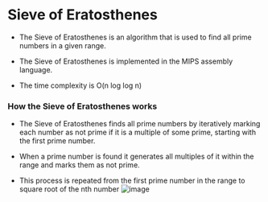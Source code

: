 # Sieve of Eratosthenes

* The Sieve of Eratosthenes is an algorithm that is used to find all prime numbers in a given range.

* The Sieve of Eratosthenes is implemented in the MIPS assembly language.

* The time complexity is O(n log log n)

### How the Sieve of Eratosthenes works

* The Sieve of Eratosthenes finds all prime numbers by iteratively marking each number as not prime if it is a multiple of some prime, starting with the first prime number.

* When a prime number is found it generates all multiples of it within the range and marks them as not prime.

* This process is repeated from the first prime number in the range to square root of the nth number
![image](https://user-images.githubusercontent.com/64645167/126760328-f48aefed-50ac-498b-a6b2-3ed800bc1070.png)
